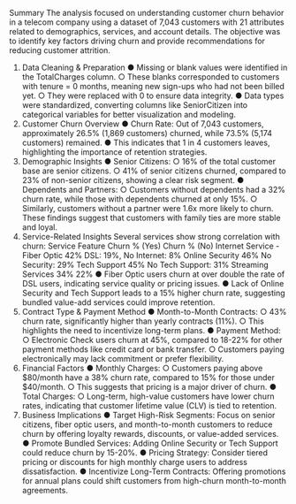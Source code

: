 Summary
The analysis focused on understanding customer churn behavior in a telecom company
using a dataset of 7,043 customers with 21 attributes related to demographics, services,
and account details. The objective was to identify key factors driving churn and provide
recommendations for reducing customer attrition.
1. Data Cleaning & Preparation
● Missing or blank values were identified in the TotalCharges column.
○ These blanks corresponded to customers with tenure = 0 months, meaning
new sign-ups who had not been billed yet.
○ They were replaced with 0 to ensure data integrity.
● Data types were standardized, converting columns like SeniorCitizen into
categorical variables for better visualization and modeling.
2. Customer Churn Overview
● Churn Rate: Out of 7,043 customers, approximately 26.5% (1,869 customers)
churned, while 73.5% (5,174 customers) remained.
● This indicates that 1 in 4 customers leaves, highlighting the importance of retention
strategies.
3. Demographic Insights
● Senior Citizens:
○ 16% of the total customer base are senior citizens.
○ 41% of senior citizens churned, compared to 23% of non-senior citizens,
showing a clear risk segment.
● Dependents and Partners:
○ Customers without dependents had a 32% churn rate, while those with
dependents churned at only 15%.
○ Similarly, customers without a partner were 1.6x more likely to churn.
These findings suggest that customers with family ties are more stable and loyal.
4. Service-Related Insights
Several services show strong correlation with churn:
Service Feature Churn % (Yes) Churn % (No)
Internet Service - Fiber Optic 42% DSL: 19%, No Internet: 8%
Online Security 46% No Security: 29%
Tech Support 45% No Tech Support: 31%
Streaming Services 34% 22%
●
Fiber Optic users churn at over double the rate of DSL users, indicating service
quality or pricing issues.
● Lack of Online Security and Tech Support leads to a 15% higher churn rate,
suggesting bundled value-add services could improve retention.
5. Contract Type & Payment Method
● Month-to-Month Contracts:
○ 43% churn rate, significantly higher than yearly contracts (11%).
○ This highlights the need to incentivize long-term plans.
● Payment Method:
○ Electronic Check users churn at 45%, compared to 18-22% for other
payment methods like credit card or bank transfer.
○ Customers paying electronically may lack commitment or prefer flexibility.
6. Financial Factors
● Monthly Charges:
○ Customers paying above $80/month have a 38% churn rate, compared to
15% for those under $40/month.
○ This suggests that pricing is a major driver of churn.
● Total Charges:
○ Long-term, high-value customers have lower churn rates, indicating that
customer lifetime value (CLV) is tied to retention.
7. Business Implications
● Target High-Risk Segments:
Focus on senior citizens, fiber optic users, and month-to-month customers to reduce
churn by offering loyalty rewards, discounts, or value-added services.
● Promote Bundled Services:
Adding Online Security or Tech Support could reduce churn by 15-20%.
● Pricing Strategy:
Consider tiered pricing or discounts for high monthly charge users to address
dissatisfaction.
● Incentivize Long-Term Contracts:
Offering promotions for annual plans could shift customers from high-churn
month-to-month agreements.
